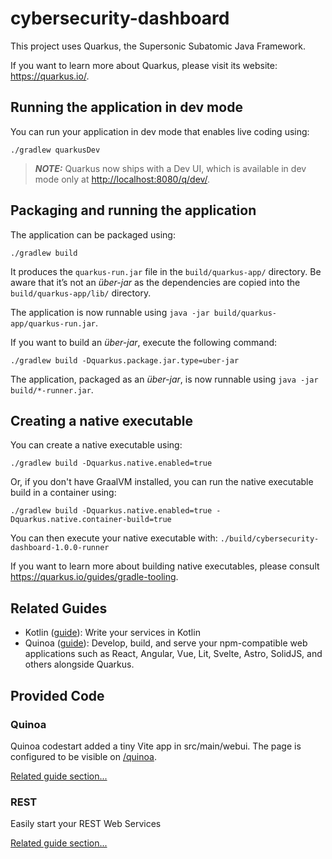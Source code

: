 # cybersecurity-dashboard

This project uses Quarkus, the Supersonic Subatomic Java Framework.

If you want to learn more about Quarkus, please visit its website: <https://quarkus.io/>.

## Running the application in dev mode

You can run your application in dev mode that enables live coding using:

```shell script
./gradlew quarkusDev
```

> **_NOTE:_** Quarkus now ships with a Dev UI, which is available in dev mode only at <http://localhost:8080/q/dev/>.

## Packaging and running the application

The application can be packaged using:

```shell script
./gradlew build
```

It produces the `quarkus-run.jar` file in the `build/quarkus-app/` directory.
Be aware that it’s not an _über-jar_ as the dependencies are copied into the `build/quarkus-app/lib/` directory.

The application is now runnable using `java -jar build/quarkus-app/quarkus-run.jar`.

If you want to build an _über-jar_, execute the following command:

```shell script
./gradlew build -Dquarkus.package.jar.type=uber-jar
```

The application, packaged as an _über-jar_, is now runnable using `java -jar build/*-runner.jar`.

## Creating a native executable

You can create a native executable using:

```shell script
./gradlew build -Dquarkus.native.enabled=true
```

Or, if you don't have GraalVM installed, you can run the native executable build in a container using:

```shell script
./gradlew build -Dquarkus.native.enabled=true -Dquarkus.native.container-build=true
```

You can then execute your native executable with: `./build/cybersecurity-dashboard-1.0.0-runner`

If you want to learn more about building native executables, please consult <https://quarkus.io/guides/gradle-tooling>.

## Related Guides

- Kotlin ([guide](https://quarkus.io/guides/kotlin)): Write your services in Kotlin
- Quinoa ([guide](https://quarkiverse.github.io/quarkiverse-docs/quarkus-quinoa/dev/index.html)): Develop, build, and serve your npm-compatible web applications such as React, Angular, Vue, Lit, Svelte, Astro, SolidJS, and others alongside Quarkus.

## Provided Code

### Quinoa

Quinoa codestart added a tiny Vite app in src/main/webui. The page is configured to be visible on <a href="/quinoa">/quinoa</a>.

[Related guide section...](https://quarkiverse.github.io/quarkiverse-docs/quarkus-quinoa/dev/index.html)

### REST

Easily start your REST Web Services

[Related guide section...](https://quarkus.io/guides/getting-started-reactive#reactive-jax-rs-resources)
